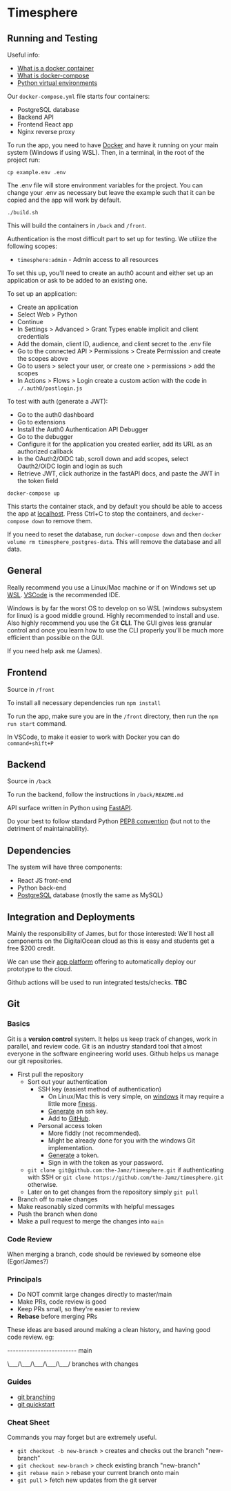 # Timesphere

## Running and Testing

Useful info:

- [What is a docker container](https://docs.docker.com/guides/walkthroughs/what-is-a-container/)
- [What is docker-compose](https://docs.docker.com/compose/)
- [Python virtual environments](https://docs.python.org/3/library/venv.html)

Our `docker-compose.yml` file starts four containers:

- PostgreSQL database
- Backend API
- Frontend React app
- Nginx reverse proxy

To run the app, you need to have [Docker](https://docs.docker.com/get-docker/) and have it running on your main system (Windows if using WSL). Then, in a terminal, in the root of the project run:

`cp example.env .env`

The .env file will store environment variables for the project. You can change your .env as necessary but leave the example such that it can be copied and the app will work by default.

`./build.sh`

This will build the containers in `/back` and `/front`.

Authentication is the most difficult part to set up for testing. We utilize the following scopes:

- `timesphere:admin` - Admin access to all resources

To set this up, you'll need to create an auth0 acount and either set up an application or ask to be added to an existing one.

To set up an application:

- Create an application
- Select Web > Python
- Continue
- In Settings > Advanced > Grant Types enable implicit and client credentials
- Add the domain, client ID, audience, and client secret to the .env file
- Go to the connected API > Permissions > Create Permission and create the scopes above
- Go to users > select your user, or create one > permissions > add the scopes
- In Actions > Flows > Login create a custom action with the code in `./.auth0/postlogin.js`

To test with auth (generate a JWT):

- Go to the auth0 dashboard
- Go to extensions
- Install the Auth0 Authentication API Debugger
- Go to the debugger
- Configure it for the application you created earlier, add its URL as an authorized callback
- In the OAuth2/OIDC tab, scroll down and add scopes, select Oauth2/OIDC login and login as such
- Retrieve JWT, click authorize in the fastAPI docs, and paste the JWT in the token field

`docker-compose up`

This starts the container stack, and by default you should be able to access the app at [localhost](http://localhost). Press Ctrl+C to stop the containers, and `docker-compose down` to remove them.

If you need to reset the database, run `docker-compose down` and then `docker volume rm timesphere_postgres-data`. This will remove the database and all data.

## General

Really recommend you use a Linux/Mac machine or if on Windows set up [WSL](https://learn.microsoft.com/en-us/windows/wsl/install).
[VSCode](https://github.com/microsoft/vscode) is the recommended IDE.

Windows is by far the worst OS to develop on so WSL (windows subsystem for linux) is a good middle ground. Highly recommended to install and use.
Also highly recommend you use the Git **CLI**. The GUI gives less granular control and once you learn how to use the CLI properly you'll be much more efficient than possible on the GUI.

If you need help ask me (James).

## Frontend

Source in `/front`

To install all necessary dependencies run `npm install`

To run the app, make sure you are in the `/front` directory, then run the `npm run start` command.

In VSCode, to make it easier to work with Docker you can do `command+shift+P`

## Backend

Source in `/back`

To run the backend, follow the instructions in `/back/README.md`

API surface written in Python using [FastAPI](https://fastapi.tiangolo.com/).

Do your best to follow standard Python [PEP8 convention](https://peps.python.org/pep-0008/) (but not to the detriment of maintainability).

## Dependencies

The system will have three components:

- React JS front-end
- Python back-end
- [PostgreSQL](https://www.postgresql.org/) database (mostly the same as MySQL)

## Integration and Deployments

Mainly the responsibility of James, but for those interested:
We'll host all components on the DigitalOcean cloud as this is easy and students get a free $200 credit.

We can use their [app platform](https://docs.digitalocean.com/products/app-platform/) offering to automatically deploy our prototype to the cloud.

Github actions will be used to run integrated tests/checks.
**TBC**

## Git

### Basics

Git is a **version control** system. It helps us keep track of changes, work in parallel, and review code. Git is an industry standard tool that almost everyone in the software engineering world uses. Github helps us manage our git repositories.

- First pull the repository
  - Sort out your authentication
    - SSH key (easiest method of authentication)
      - On Linux/Mac this is very simple, on [windows](https://github.com/git-guides/install-git) it may require a little more [finess](https://stackoverflow.com/questions/51023197/how-to-configure-git-with-ssh-keys-on-windows-10).
      - [Generate](https://docs.github.com/en/authentication/connecting-to-github-with-ssh/generating-a-new-ssh-key-and-adding-it-to-the-ssh-agent) an ssh key.
      - Add to [GitHub](https://docs.github.com/en/authentication/connecting-to-github-with-ssh/adding-a-new-ssh-key-to-your-github-account).
    - Personal access token
      - More fiddly (not recommended).
      - Might be already done for you with the windows Git implementation.
      - [Generate](https://docs.github.com/en/authentication/keeping-your-account-and-data-secure/managing-your-personal-access-tokens) a token.
      - Sign in with the token as your password.
  - `git clone git@github.com:the-Jamz/timesphere.git` if authenticating with SSH or `git clone https://github.com/the-Jamz/timesphere.git` otherwise.
  - Later on to get changes from the repository simply `git pull`
- Branch off to make changes
- Make reasonably sized commits with helpful messages
- Push the branch when done
- Make a pull request to merge the changes into `main`

### Code Review

When merging a branch, code should be reviewed by someone else (Egor/James?)

### Principals

- Do NOT commit large changes directly to master/main
- Make PRs, code review is good
- Keep PRs small, so they're easier to review
- **Rebase** before merging PRs

These ideas are based around making a clean history, and having good code review.
eg:

------------------------- main

\\\_\_\_/\\\_\_\_/\\\_\_\_/\\\_\_\_/\\\_\_\_/ branches with changes

### Guides

- [git branching](https://learngitbranching.js.org/)
- [git quickstart](https://docs.github.com/en/get-started/quickstart/set-up-git)

### Cheat Sheet

Commands you may forget but are extremely useful.

- `git checkout -b new-branch` > creates and checks out the branch "new-branch"
- `git checkout new-branch` > check existing branch "new-branch"
- `git rebase main` > rebase your current branch onto main
- `git pull` > fetch new updates from the git server

